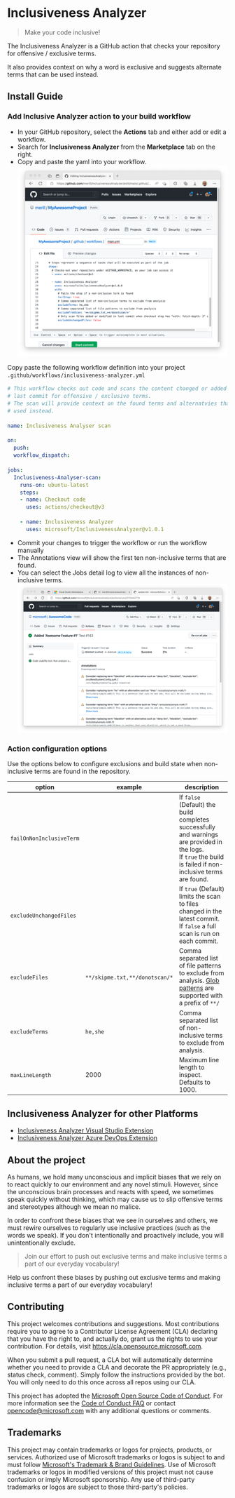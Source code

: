 # Inclusiveness Analyzer

> Make your code inclusive!

The Inclusiveness Analyzer is a GitHub action that checks your repository for offensive / exclusive terms.

It also provides context on why a word is exclusive and suggests alternate terms that can be used instead.

## Install Guide

### Add Inclusive Analyzer action to your build workflow

* In your GitHub repository, select the **Actions** tab and either add or edit a workflow.
* Search for **Inclusiveness Analyzer** from the **Marketplace** tab on the right.
* Copy and paste the yaml into your workflow.
![Screenshot showing Inclusiveness Analyzer being added to a build.](docs/images/ghscreenshot-1.png)

Copy paste the following workflow definition into your project `.github/workflows/inclusiveness-analyzer.yml`

```yaml
# This workflow checks out code and scans the content changed or added in the 
# last commit for offensive / exclusive terms.
# The scan will provide context on the found terms and alternatvies that can be
# used instead.

name: Inclusiveness Analyser scan

on:
  push:
  workflow_dispatch:

jobs:
  Inclusiveness-Analyser-scan:
    runs-on: ubuntu-latest
    steps:
    - name: Checkout code
      uses: actions/checkout@v3

    - name: Inclusiveness Analyzer
      uses: microsoft/InclusivenessAnalyzer@v1.0.1
```

* Commit your changes to trigger the workflow or run the workflow manually
* The Annotations view will show the first ten non-inclusive terms that are found.
* You can select the Jobs detail log to view all the instances of non-inclusive terms.
![Screenshot showing Inclusiveness Analyzer warning of the work blacklist being used.](docs/images/ghscreenshot-2.png)

### Action configuration options

Use the options below to configure exclusions and build state when non-inclusive terms are found in the repository.

|          option          |            example             |  description  |
|--------------------------|--------------------------------|---------------|
| `failOnNonInclusiveTerm` |                                | If `false` (Default) the build completes successfully and warnings are provided in the logs.<br/>If `true` the build is failed if non-inclusive terms are found. |
| `excludeUnchangedFiles`  |                                | If `true` (Default) limits the scan to files changed in the latest commit.<br/>If `false` a full scan is run on each commit. |
| `excludeFiles   `        | `**/skipme.txt,**/donotscan/*` | Comma separated list of file patterns to exclude from analysis. [Glob patterns](https://github.com/isaacs/node-glob#glob-primer) are supported with a prefix of `**/` |
| `excludeTerms`           | `he,she`                       | Comma separated list of non-inclusive terms to exclude from analysis. |
| `maxLineLength`          | 2000                           | Maximum line length to inspect. Defaults to 1000. |

## Inclusiveness Analyzer for other Platforms

* [Inclusiveness Analyzer Visual Studio Extension](https://github.com/microsoft/InclusivenessAnalyzerVisualStudio)
* [Inclusiveness Analyzer Azure DevOps Extension](https://github.com/microsoft/InclusivenessAnalyzerAzureDevOps)

## About the project

As humans, we hold many unconscious and implicit biases that we rely on to react quickly to our environment and any novel stimuli. However, since the unconscious brain processes and reacts with speed, we sometimes speak quickly without thinking, which may cause us to slip offensive terms and stereotypes although we mean no malice.

In order to confront these biases that we see in ourselves and others, we must rewire ourselves to regularly use inclusive practices (such as the words we speak). If you don't intentionally and proactively include, you will unintentionally exclude. 

> Join our effort to push out exclusive terms and make inclusive terms a part of our everyday vocabulary!

Help us confront these biases by pushing out exclusive terms and making inclusive terms a part of our everyday vocabulary!

## Contributing

This project welcomes contributions and suggestions.  Most contributions require you to agree to a
Contributor License Agreement (CLA) declaring that you have the right to, and actually do, grant us
the rights to use your contribution. For details, visit https://cla.opensource.microsoft.com.

When you submit a pull request, a CLA bot will automatically determine whether you need to provide
a CLA and decorate the PR appropriately (e.g., status check, comment). Simply follow the instructions
provided by the bot. You will only need to do this once across all repos using our CLA.

This project has adopted the [Microsoft Open Source Code of Conduct](https://opensource.microsoft.com/codeofconduct/).
For more information see the [Code of Conduct FAQ](https://opensource.microsoft.com/codeofconduct/faq/) or
contact [opencode@microsoft.com](mailto:opencode@microsoft.com) with any additional questions or comments.

## Trademarks

This project may contain trademarks or logos for projects, products, or services. Authorized use of Microsoft 
trademarks or logos is subject to and must follow
[Microsoft's Trademark & Brand Guidelines](https://www.microsoft.com/legal/intellectualproperty/trademarks/usage/general).
Use of Microsoft trademarks or logos in modified versions of this project must not cause confusion or imply Microsoft sponsorship.
Any use of third-party trademarks or logos are subject to those third-party's policies.
